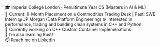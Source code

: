 <!--### Hi there 👋-->

<!--
**Vivian-Lopez/Vivian-Lopez** is a ✨ _special_ ✨ repository because its `README.md` (this file) appears on your GitHub profile.

Here are some ideas to get you started:

- 🔭 I’m currently working on ...
- 🌱 I’m currently learning ...
- 👯 I’m looking to collaborate on ...
- 🤔 I’m looking for help with ...
- 💬 Ask me about ...
- 📫 How to reach me: ...
- 😄 Pronouns: ...
- ⚡ Fun fact: ...
-->
<!-- - A full-stack project I'm currently working on is a wallpaper generator that uses GANs to create unique wallpapers. -->

🎓 Imperial College London · Penultimate Year CS (Masters in AI & ML)  
💼 Current: 6-Month Placement on a Commodities Trading Desk | Past: SWE Intern @ JP Morgan (Data Platform Engineering)
⚙️ Interested in performance, trading and building clean systems in C++ and Python  
🔭 Currently working on C++ Custom Container Implemenations   
🌱 I’m also learning Rust!   
📫 Reach me on [LinkedIn](https://www.linkedin.com/in/vivian-l-7a4293243/)     
